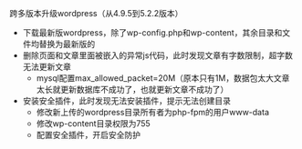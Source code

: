 跨多版本升级wordpress（从4.9.5到5.2.2版本）
* 下载最新版wordpress，除了wp-config.php和wp-content，其余目录和文件均替换为最新版的
* 删除页面和文章里面被嵌入的异常js代码，此时发现文章有字数限制，超字数无法更新文章
    * mysql配置max_allowed_packet=20M（原本只有1M，数据包太大文章太长就更新数据库不成功了，也就更新文章不成功了）
* 安装安全插件，此时发现无法安装插件，提示无法创建目录
    * 修改新上传的wordpress目录所有者为php-fpm的用户www-data
    * 修改wp-content目录权限为755
    * 配置安全插件，开启安全防护
